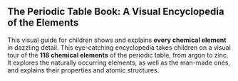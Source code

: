 <h2>The Periodic Table Book: A Visual Encyclopedia of the Elements</h2>
<p>This visual guide for children shows and explains <strong>every chemical element</strong> in dazzling detail. This eye-catching encyclopedia takes children on a visual tour of the <strong>118 chemical elements</strong> of the periodic table, from argon to zinc. It explores the naturally occurring elements, as well as the man-made ones, and explains their properties and atomic structures.</p>
